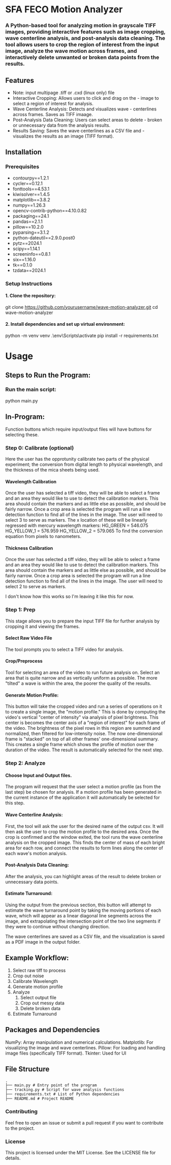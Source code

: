 # SFA FECO Motion Analyzer

### A Python-based tool for analyzing motion in grayscale TIFF images, providing interactive features such as image cropping, wave centerline analysis, and post-analysis data cleaning. The tool allows users to crop the region of interest from the input image, analyze the wave motion across frames, and interactively delete unwanted or broken data points from the results.

## Features

- Note: input multipage .tiff or .cxd (linux only) file
- Interactive Cropping: Allows users to click and drag on the - image to select a region of interest for analysis.
- Wave Centerline Analysis: Detects and visualizes wave - centerlines across frames. Saves as TIFF imaage.
- Post-Analysis Data Cleaning: Users can select areas to delete - broken or unnecessary data from the analysis results.
- Results Saving: Saves the wave centerlines as a CSV file and - visualizes the results as an image (TIFF format).

## Installation

### Prerequisites

- contourpy==1.2.1
- cycler==0.12.1
- fonttools==4.53.1
- kiwisolver==1.4.5
- matplotlib==3.8.2
- numpy==1.26.3
- opencv-contrib-python==4.10.0.82
- packaging==24.1
- pandas==2.1.1
- pillow==10.2.0
- pyparsing==3.1.2
- python-dateutil==2.9.0.post0
- pytz==2024.1
- scipy==1.14.1
- screeninfo==0.8.1
- six==1.16.0
- tk==0.1.0
- tzdata==2024.1

### Setup Instructions

#### 1. Clone the repository:

git clone https://github.com/yourusername/wave-motion-analyzer.git
cd wave-motion-analyzer

#### 2. Install dependencies and set up virtual environment:

python -m venv venv
.\env\Scripts\activate
pip install -r requirements.txt

# Usage

## Steps to Run the Program:

### Run the main script:

python main.py

## In-Program:

Function buttons which require input/output files will have buttons for selecting these.

### Step 0: Calibrate (optional)

Here the user has the opprotunity calibrate two parts of the physical experiment; the conversion from digital length to physical wavelength, and the thickness of the mica sheets being used.

#### Wavelength Calibration

Once the user has selected a tiff video, they will be able to select a frame and an area they would like to use to detect the calibration markers. This area should contain the markers and as little else as possible, and should be fairly narrow. Once a crop area is selected the program will run a line detection function to find all of the lines in the image. The user will need to select 3 to serve as markers. The x location of these will be linearly regressed with mercury wavelength markers:
HG_GREEN = 546.075
HG_YELLOW_1 = 576.959
HG_YELLOW_2 = 579.065
To find the conversion equation from pixels to nanometers.

#### Thickness Calibration

Once the user has selected a tiff video, they will be able to select a frame and an area they would like to use to detect the calibration markers. This area should contain the markers and as little else as possible, and should be fairly narrow. Once a crop area is selected the program will run a line detection function to find all of the lines in the image. The user will need to select 2 to serve as markers.

I don't know how this works so I'm leaving it like this for now.

### Step 1: Prep

This stage allows you to prepare the input TIFF file for further analysis by cropping it and viewing the frames.

#### Select Raw Video File

The tool prompts you to select a TIFF video for analysis.

#### Crop/Preprocess

Tool for selecting an area of the video to run future analysis on. Select an area that is quite narrow and as vertically uniform as possible. The more "tilted" a wave is within the area, the poorer the quality of the results.

#### Generate Motion Profile:

This button will take the cropped video and run a series of operations on it to create a single image, the "motion profile." This is done by computing the video's vertical "center of intensity" via analysis of pixel brightness. This center is becomes the center axis of a "region of interest" for each frame of the video. The brightness of the pixel rows in this region are summed and normalized, then filtered for low-intensity noise. The now one-dimensional frame is "stacked" on top of all other frames' one-dimensional summary. This creates a single frame which shows the profile of motion over the duration of the video. The result is automatically selected for the next step.

### Step 2: Analyze

#### Choose Input and Output files.

The program will request that the user select a motion profile (as from the last step) be chosen for analysis. If a motion profile has been generated in the current instance of the application it will automatically be selected for this step.

#### Wave Centerline Analysis:

First, the tool will ask the user for the desired name of the output csv. It will then ask the user to crop the motion profile to the desired area. Once the crop is confirmed and the window exited, the tool runs the wave centerline analysis on the cropped image. This finds the center of mass of each bright area for each row, and connect the results to form lines along the center of each wave's motion analysis.

#### Post-Analysis Data Cleaning:

After the analysis, you can highlight areas of the result to delete broken or unnecessary data points.

#### Estimate Turnaround:

Using the output from the previous section, this button will attempt to estimate the wave turnaround point by taking the moving portions of each wave, which will appear as a linear diagonal line segments across the image, and extrapolating the intersection point of the two line segments if they were to continue without changing direction.

The wave centerlines are saved as a CSV file, and the visualization is saved as a PDF image in the output folder.

## Example Workflow:

1. Select raw tiff to process
2. Crop out noise
3. Calibrate Wavelength
4. Generate motion profile
5. Analyze
   1. Select output file
   2. Crop out messy data
   3. Delete broken data
6. Estimate Turnaround

## Packages and Dependencies

NumPy: Array manipulation and numerical calculations.
Matplotlib: For visualizing the image and wave centerlines.
Pillow: For loading and handling image files (specifically TIFF format).
Tkinter: Used for UI

## File Structure

```
.
├── main.py # Entry point of the program
├── tracking.py # Script for wave analysis functions
├── requirements.txt # List of Python dependencies
├── README.md # Project README
```

### Contributing

Feel free to open an issue or submit a pull request if you want to contribute to the project.

### License

This project is licensed under the MIT License. See the LICENSE file for details.
